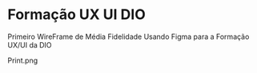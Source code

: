 # Formação UX UI DIO

Primeiro WireFrame de Média Fidelidade Usando Figma para a Formação UX/UI da DIO
 
 Print.png